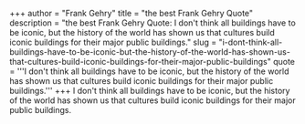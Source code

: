 +++
author = "Frank Gehry"
title = "the best Frank Gehry Quote"
description = "the best Frank Gehry Quote: I don't think all buildings have to be iconic, but the history of the world has shown us that cultures build iconic buildings for their major public buildings."
slug = "i-dont-think-all-buildings-have-to-be-iconic-but-the-history-of-the-world-has-shown-us-that-cultures-build-iconic-buildings-for-their-major-public-buildings"
quote = '''I don't think all buildings have to be iconic, but the history of the world has shown us that cultures build iconic buildings for their major public buildings.'''
+++
I don't think all buildings have to be iconic, but the history of the world has shown us that cultures build iconic buildings for their major public buildings.
